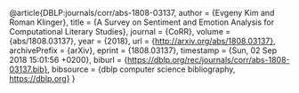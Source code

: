 @article{DBLP:journals/corr/abs-1808-03137,
author    = {Evgeny Kim and
Roman Klinger},
title     = {A Survey on Sentiment and Emotion Analysis for Computational Literary
Studies},
journal   = {CoRR},
volume    = {abs/1808.03137},
year      = {2018},
url       = {http://arxiv.org/abs/1808.03137},
archivePrefix = {arXiv},
eprint    = {1808.03137},
timestamp = {Sun, 02 Sep 2018 15:01:56 +0200},
biburl    = {https://dblp.org/rec/journals/corr/abs-1808-03137.bib},
bibsource = {dblp computer science bibliography, https://dblp.org}
}